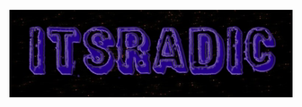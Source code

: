 [![Header](https://github.com/Ggggg1sa/Ggggg1sa/blob/main/assets/example-1%20(2).png?raw=true)](https://www.youtube.com/channel/UCX3J_M4RZOxKJcDUSnhzCjg)
